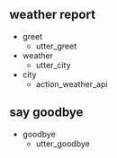 ## weather report
* greet
  - utter_greet
* weather
  - utter_city
* city
  - action_weather_api
  
 ## say goodbye
* goodbye
  - utter_goodbye



